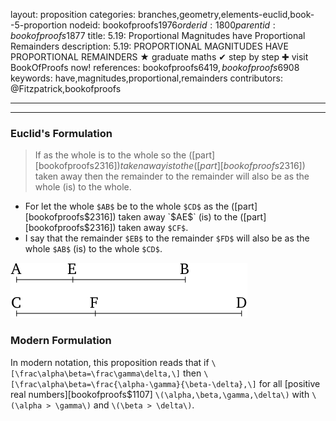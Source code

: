 layout: proposition
categories: branches,geometry,elements-euclid,book--5-proportion
nodeid: bookofproofs$1976
orderid: 1800
parentid: bookofproofs$1877
title: 5.19: Proportional Magnitudes have Proportional Remainders
description: 5.19: PROPORTIONAL MAGNITUDES HAVE PROPORTIONAL REMAINDERS &#9733; graduate maths &#10004; step by step &#10010; visit BookOfProofs now!
references: bookofproofs$6419,bookofproofs$6908
keywords: have,magnitudes,proportional,remainders
contributors: @Fitzpatrick,bookofproofs

---


---

### Euclid's Formulation

> If as the whole is to the whole so the ([part][bookofproofs$2316]) taken away is to the ([part][bookofproofs$2316]) taken away then the remainder to the remainder will also be as the whole (is) to the whole.

* For let the whole `$AB$` be to the whole `$CD$` as the ([part][bookofproofs$2316]) taken away `$AE$` (is) to the ([part][bookofproofs$2316]) taken away `$CF$`.
* I say that the remainder `$EB$` to the remainder `$FD$` will also be as the whole `$AB$` (is) to the whole `$CD$`.


![fig19e](https://github.com/bookofproofs/bookofproofs.github.io/blob/main/_sources/_assets/images/euclid/Book05/fig19e.png?raw=true)


### Modern Formulation

In modern notation, this proposition reads that if `\[\frac\alpha\beta=\frac\gamma\delta,\]` then `\[\frac\alpha\beta=\frac{\alpha-\gamma}{\beta-\delta},\]`
for all [positive real numbers][bookofproofs$1107] `\(\alpha,\beta,\gamma,\delta\)` with `\(\alpha > \gamma\)` and `\(\beta > \delta\)`.
